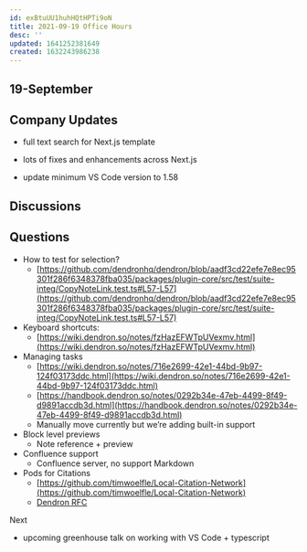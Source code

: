 ```yaml
---
id: exBtuUU1huhHQtHPTi9oN
title: 2021-09-19 Office Hours
desc: ''
updated: 1641252381649
created: 1632243986238
---
```


<!-- Output copied to clipboard! -->

<!-----
NEW: Check the "Suppress top comment" option to remove this info from the output.

Conversion time: 0.742 seconds.

Using this Markdown file:

1. Paste this output into your source file.
2. See the notes and action items below regarding this conversion run.
3. Check the rendered output (headings, lists, code blocks, tables) for proper
   formatting and use a linkchecker before you publish this page.

Conversion notes:

* Docs to Markdown version 1.0β31
* Tue Sep 21 2021 10:07:00 GMT-0700 (PDT)
* Source doc: Dendron Office Hours
* This is a partial selection. Check to make sure intra-doc links work.
----->

## 19-September

## Company Updates

* full text search for Next.js template

* lots of fixes and enhancements across Next.js

* update minimum VS Code version to 1.58

## Discussions

## Questions

* How to test for selection?
    - [https://github.com/dendronhq/dendron/blob/aadf3cd22efe7e8ec95301f286f6348378fba035/packages/plugin-core/src/test/suite-integ/CopyNoteLink.test.ts#L57-L57](https://github.com/dendronhq/dendron/blob/aadf3cd22efe7e8ec95301f286f6348378fba035/packages/plugin-core/src/test/suite-integ/CopyNoteLink.test.ts#L57-L57)
* Keyboard shortcuts:
    - [https://wiki.dendron.so/notes/fzHazEFWTpUVexmv.html](https://wiki.dendron.so/notes/fzHazEFWTpUVexmv.html)
* Managing tasks
    - [https://wiki.dendron.so/notes/716e2699-42e1-44bd-9b97-124f03173ddc.html](https://wiki.dendron.so/notes/716e2699-42e1-44bd-9b97-124f03173ddc.html)
    - [https://handbook.dendron.so/notes/0292b34e-47eb-4499-8f49-d9891accdb3d.html](https://handbook.dendron.so/notes/0292b34e-47eb-4499-8f49-d9891accdb3d.html)
    - Manually move currently but we’re adding built-in support 
* Block level previews
    - Note reference + preview
* Confluence support
    - Confluence server, no support Markdown
* Pods for Citations
    - [https://github.com/timwoelfle/Local-Citation-Network](https://github.com/timwoelfle/Local-Citation-Network)
    - [Dendron RFC](https://wiki.dendron.so/notes/f143ca38-dcc6-4cd3-b84b-997aec1160ef.html)

Next

* upcoming greenhouse talk on working with VS Code + typescript
